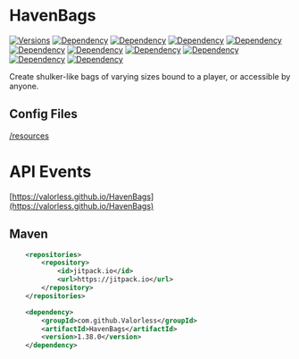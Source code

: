 # HavenBags
<a href="https://github.com/Valorless/HavenBags" rel="nofollow"><img src="https://img.shields.io/badge/Versions-%201.20%20--%201.21.10%2B-brightgreen?style=flat" alt="Versions" style="max-width: 100%;"/></a>
<a href="" rel="nofollow"><img src="https://img.shields.io/spiget/tested-versions/110420" alt="Dependency" style="max-width: 100%;"/></a>
<a href="https://github.com/Valorless/ValorlessUtils" rel="nofollow"><img src="https://img.shields.io/badge/Requires-ValorlessUtils-red?style=flat" alt="Dependency" style="max-width: 100%;"/></a>
<a href="" rel="nofollow"><img src="https://img.shields.io/github/issues/valorless/HavenBags" alt="Dependency" style="max-width: 100%;"/></a>
<a href="" rel="nofollow"><img src="https://img.shields.io/spiget/downloads/110420" alt="Dependency" style="max-width: 100%;"/></a>
<a href="" rel="nofollow"><img src="https://img.shields.io/bstats/servers/18791" alt="Dependency" style="max-width: 100%;"/></a>
<a href="" rel="nofollow"><img src="https://img.shields.io/spiget/rating/110420" alt="Dependency" style="max-width: 100%;"/></a>
<a href="" rel="nofollow"><img src="https://img.shields.io/spiget/download-size/110420" alt="Dependency" style="max-width: 100%;"/></a>
<a href="" rel="nofollow"><img src="https://img.shields.io/github/repo-size/valorless/havenbags" alt="Dependency" style="max-width: 100%;"/></a>
<a href="" rel="nofollow"><img src="https://img.shields.io/github/v/release/valorless/havenbags" alt="Dependency" style="max-width: 100%;"/></a>
<a href="" rel="nofollow"><img src="https://img.shields.io/spiget/version/110420" alt="Dependency" style="max-width: 100%;"/></a>
<br>

Create shulker-like bags of varying sizes bound to a player, or accessible by anyone.

## Config Files
[/resources](/src/main/resources)

# API Events
[https://valorless.github.io/HavenBags](https://valorless.github.io/HavenBags)

## Maven
```xml
	<repositories>
		<repository>
		    <id>jitpack.io</id>
		    <url>https://jitpack.io</url>
		</repository>
	</repositories>

	<dependency>
	    <groupId>com.github.Valorless</groupId>
	    <artifactId>HavenBags</artifactId>
	    <version>1.38.0</version>
	</dependency>
```
